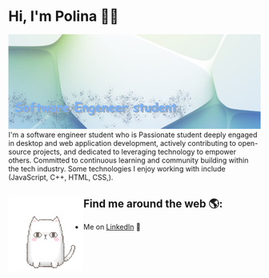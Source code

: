 # Hi, I'm Polina 👋🌸

<img src="https://github.com/pikuso/Polina-Po/blob/main/prompt.jpg " alt="banner that says Polina Ponezha - software engineer">
I'm a software engineer student who is Passionate student deeply engaged in desktop and web application development, actively contributing to open-source projects, and dedicated to leveraging technology to empower others. Committed to continuous learning and community building within the tech industry. Some technologies I enjoy working with include (JavaScript, C++, HTML, CSS,).

## Find me around the web 🌎: <a href="https://github.com/pikuso/Polina-Po/blob/main/2323.gif"><img align="left" width="150" height="150" src="https://github.com/pikuso/Polina-Po/blob/main/2323.gif"></a>
- Me on <a href="https://www.linkedin.com/in/polina-ponezha-a11284266/">LinkedIn</a> 💼
